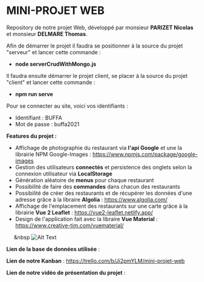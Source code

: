 # MINI-PROJET WEB

Repository de notre projet Web, développé par monsieur **PARIZET Nicolas** et monsieur **DELMARE Thomas**.  

Afin de démarrer le projet il faudra se positionner à la source du projet "serveur" et lancer cette commande :
  - **node serverCrudWithMongo.js**  

Il faudra ensuite démarrer le projet client, se placer à la source du projet "client" et lancer cette commande :
  - **npm run serve**  

Pour se connecter au site, voici vos identifiants :
  - Identifiant : BUFFA  
  - Mot de passe : buffa2021

**Features du projet :**
  -  Affichage de photographie du restaurant via **l'api Google** et une la librairie NPM Google-Images : https://www.npmjs.com/package/google-images  
  -  Gestion des utilisateurs **connectés** et persistence des onglets selon la connexion utilisateur via **LocalStorage**
  -  Génération aléatoire de **menus** pour chaque restaurant
  -  Possibilité de faire des **commandes** dans chacun des restaurants
  -  Possibilité de créer des restaurants et de récupérer les données d'une adresse grâce à la libraire **Algolia** : https://www.algolia.com/
  -  Affichage de l'emplacement des restaurants sur une carte grâce à la librairie **Vue 2 Leaflet** : https://vue2-leaflet.netlify.app/
  -  Design de l'application fait avec la libraire **Vue Material** : https://www.creative-tim.com/vuematerial/ 
  
&nbsp;&nbsp;&nbsp;&nbsp;&nbsp;&nbsp ![Alt Text](https://media.giphy.com/media/Y9x7tApdD8Iep9MMWB/giphy.gif)

**Lien de la base de données utilisée** :  

**Lien de notre Kanban** : https://trello.com/b/Ji2pmYLM/mini-projet-web  

**Lien de notre vidéo de présentation du projet** :

